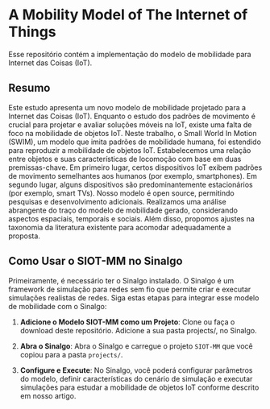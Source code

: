 
# A Mobility Model of The Internet of Things 

Esse repositório contém a implementação do modelo de mobilidade para Internet das Coisas (IoT). 

## Resumo

Este estudo apresenta um novo modelo de mobilidade projetado para a Internet das Coisas (IoT). Enquanto o estudo dos padrões de movimento é crucial para projetar e avaliar soluções móveis na IoT, existe uma falta de foco na mobilidade de objetos IoT. Neste trabalho, o Small World In Motion (SWIM), um modelo que imita padrões de mobilidade humana, foi estendido para reproduzir a mobilidade de objetos IoT. Estabelecemos uma relação entre objetos e suas características de locomoção com base em duas premissas-chave. Em primeiro lugar, certos dispositivos IoT exibem padrões de movimento semelhantes aos humanos (por exemplo, smartphones). Em segundo lugar, alguns dispositivos são predominantemente estacionários (por exemplo, smart TVs). Nosso modelo é open source, permitindo pesquisas e desenvolvimento adicionais. Realizamos uma análise abrangente do traço do modelo de mobilidade gerado, considerando aspectos espaciais, temporais e sociais. Além disso, propomos ajustes na taxonomia da literatura existente para acomodar adequadamente a proposta.


## Como Usar o SIOT-MM no Sinalgo

Primeiramente, é necessário ter o Sinalgo instalado. O Sinalgo é um framework de simulação para redes sem fio que permite criar e executar simulações realistas de redes. Siga estas etapas para integrar esse modelo de mobilidade com o Sinalgo:

1. **Adicione o Modelo SIOT-MM como um Projeto**: Clone ou faça o download deste repositório. Adicione a sua pasta projects/, no Sinalgo.

2. **Abra o Sinalgo**: Abra o Sinalgo e carregue o projeto `SIOT-MM` que você copiou para a pasta `projects/`.

3. **Configure e Execute**: No Sinalgo, você poderá configurar parâmetros do modelo, definir características do cenário de simulação e executar simulações para estudar a mobilidade de objetos IoT conforme descrito em nosso artigo.



